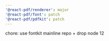 ```yaml
---
'@react-pdf/renderer': major
'@react-pdf/font': patch
'@react-pdf/pdfkit': patch
---
```


chore: use fontkit mainline repo + drop node 12
